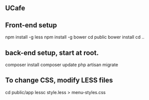 ## UCafe

## Front-end setup
npm install -g less
npm install -g bower
cd public
bower install
cd ..
## back-end setup, start at root.
composer install
composer update
php artisan migrate

## To change CSS, modify LESS files
cd public/app
lessc style.less > menu-styles.css
